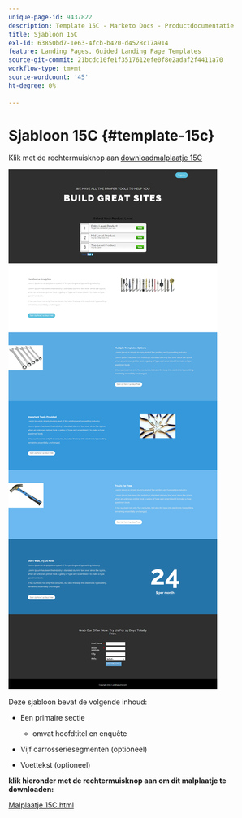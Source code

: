 ```yaml
---
unique-page-id: 9437822
description: Template 15C - Marketo Docs - Productdocumentatie
title: Sjabloon 15C
exl-id: 63850bd7-1e63-4fcb-b420-d4528c17a914
feature: Landing Pages, Guided Landing Page Templates
source-git-commit: 21bcdc10fe1f3517612efe0f8e2adaf2f4411a70
workflow-type: tm+mt
source-wordcount: '45'
ht-degree: 0%

---
```


# Sjabloon 15C {#template-15c}

Klik met de rechtermuisknop aan [ downloadmalplaatje 15C ](https://experienceleague.adobe.com/landing/marketo/lp-templates/template-15c.html)

![](assets/image2015-8-13-13-3a40-3a23.png)

Deze sjabloon bevat de volgende inhoud:

* Een primaire sectie

   * omvat hoofdtitel en enquête

* Vijf carrosseriesegmenten (optioneel)
* Voettekst (optioneel)

**klik hieronder met de rechtermuisknop aan om dit malplaatje te downloaden:**

[ Malplaatje 15C.html ](https://experienceleague.adobe.com/landing/marketo/lp-templates/template-15c.html)
